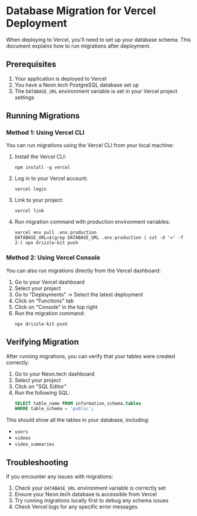# Database Migration for Vercel Deployment

When deploying to Vercel, you'll need to set up your database schema. This document explains how to run migrations after deployment.

## Prerequisites

1. Your application is deployed to Vercel
2. You have a Neon.tech PostgreSQL database set up
3. The `DATABASE_URL` environment variable is set in your Vercel project settings

## Running Migrations

### Method 1: Using Vercel CLI

You can run migrations using the Vercel CLI from your local machine:

1. Install the Vercel CLI:
   ```
   npm install -g vercel
   ```

2. Log in to your Vercel account:
   ```
   vercel login
   ```

3. Link to your project:
   ```
   vercel link
   ```

4. Run migration command with production environment variables:
   ```
   vercel env pull .env.production
   DATABASE_URL=$(grep DATABASE_URL .env.production | cut -d '=' -f 2-) npx drizzle-kit push
   ```

### Method 2: Using Vercel Console

You can also run migrations directly from the Vercel dashboard:

1. Go to your Vercel dashboard
2. Select your project
3. Go to "Deployments" → Select the latest deployment
4. Click on "Functions" tab
5. Click on "Console" in the top right
6. Run the migration command:
   ```
   npx drizzle-kit push
   ```

## Verifying Migration

After running migrations, you can verify that your tables were created correctly:

1. Go to your Neon.tech dashboard
2. Select your project
3. Click on "SQL Editor"
4. Run the following SQL:
   ```sql
   SELECT table_name FROM information_schema.tables 
   WHERE table_schema = 'public';
   ```

This should show all the tables in your database, including:
- `users`
- `videos`
- `video_summaries`

## Troubleshooting

If you encounter any issues with migrations:

1. Check your `DATABASE_URL` environment variable is correctly set
2. Ensure your Neon.tech database is accessible from Vercel
3. Try running migrations locally first to debug any schema issues
4. Check Vercel logs for any specific error messages